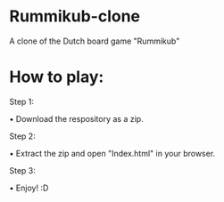 # Rummikub-clone
A clone of the Dutch board game "Rummikub"



# How to play:

Step 1:

  • Download the respository as a zip.
 
Step 2:

  • Extract the zip and open "Index.html" in your browser.
  
Step 3:

  • Enjoy! :D
